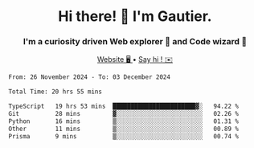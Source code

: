 <h1 align="center">Hi there! 👋 I'm Gautier.</h1>
<h3 align="center">I'm a curiosity driven Web explorer 🚀 and Code wizard 🧙</h3>

<p align="center">
  <a href="https://xisabla.github.io/">Website 🖥️ </a> •
  <a href="mailto:xisabla.dev@gmail.com">Say hi ! ✉️</a>
</p>

<!--START_SECTION:waka-->

```txt
From: 26 November 2024 - To: 03 December 2024

Total Time: 20 hrs 55 mins

TypeScript   19 hrs 53 mins  ███████████████████████▓░   94.22 %
Git          28 mins         ▓░░░░░░░░░░░░░░░░░░░░░░░░   02.26 %
Python       16 mins         ▒░░░░░░░░░░░░░░░░░░░░░░░░   01.31 %
Other        11 mins         ▒░░░░░░░░░░░░░░░░░░░░░░░░   00.89 %
Prisma       9 mins          ▒░░░░░░░░░░░░░░░░░░░░░░░░   00.74 %
```

<!--END_SECTION:waka-->
